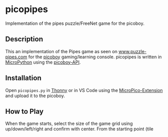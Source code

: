 # picopipes




Implementation of the pipes puzzle/FreeNet game for the picoboy.




## Description




This an implementation of the Pipes game as seen on www.puzzle-pipes.com for the [picoboy](www.picoboy.de) gaming/learning console. picopipes is written in [MicroPython](https://micropython.org/) using the [picoboy-API](https://picoboy.de/).




## Installation




Open `picopipes.py` in [Thonny](https://thonny.org/) or in VS Code using the
[MicroPico-Extension](https://marketplace.visualstudio.com/items?itemName=paulober.pico-w-go) and upload it to the picoboy.




## How to Play




When the game starts, select the size of the game grid using
up/down/left/right and confirm with center. From the starting point (tile
